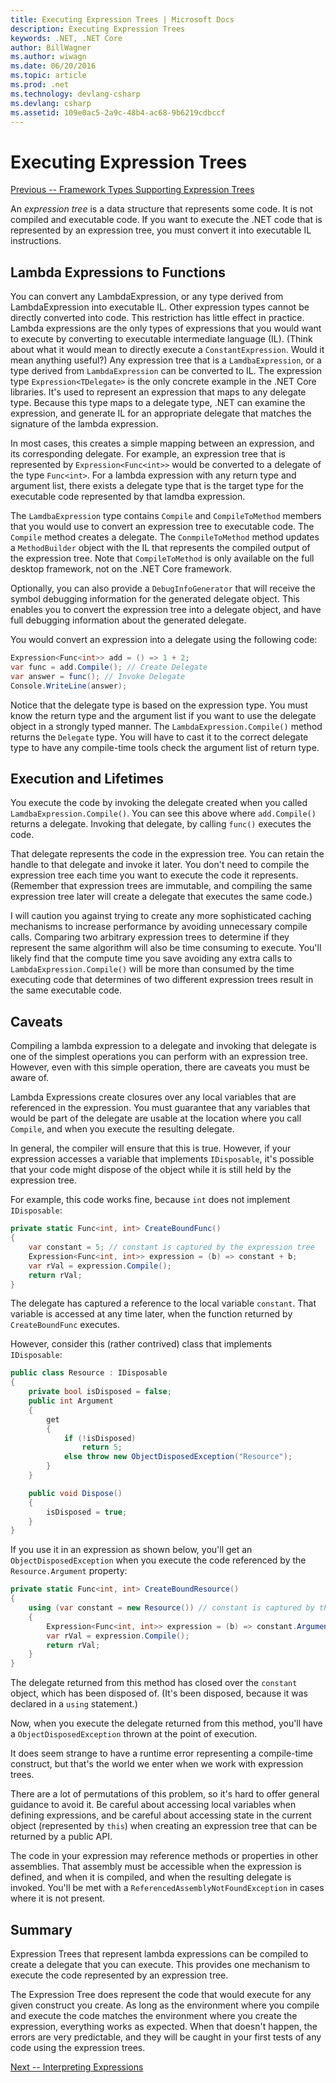 ```yaml
---
title: Executing Expression Trees | Microsoft Docs
description: Executing Expression Trees
keywords: .NET, .NET Core
author: BillWagner
ms.author: wiwagn
ms.date: 06/20/2016
ms.topic: article
ms.prod: .net
ms.technology: devlang-csharp
ms.devlang: csharp
ms.assetid: 109e0ac5-2a9c-48b4-ac68-9b6219cdbccf
---
```


# Executing Expression Trees

[Previous -- Framework Types Supporting Expression Trees](expression-classes.md)

An *expression tree* is a data structure that represents some code.
It is not compiled and executable code. If you want to execute
the .NET code that is represented by an expression tree, you must
convert it into executable IL instructions. 
## Lambda Expressions to Functions
You can convert any LambdaExpression, or any type derived from
LambdaExpression into executable IL. Other expression types
cannot be directly converted into code. This restriction has
little effect in practice. Lambda expressions are the only
types of expressions that you would want to execute by converting
to executable intermediate language (IL). (Think about what it would mean
to directly execute a `ConstantExpression`. Would it mean
anything useful?) Any expression tree that is a `LamdbaExpression`,
or a type derived from `LambdaExpression` can be converted to IL.
The expression type `Expression<TDelegate>`
is the only concrete example in the .NET Core libraries. It's used
to represent an expression that maps to any delegate type. Because
this type maps to a delegate type, .NET can examine
the expression, and generate IL for an appropriate delegate that
matches the signature of the lambda expression. 

In most cases, this creates a simple mapping between an expression,
and its corresponding delegate. For example, an expression tree that
is represented by `Expression<Func<int>>` would be converted to a delegate
of the type `Func<int>`. For a lambda expression with any return type
and argument list, there exists a delegate type that is the target type
for the executable code represented by that lamdba expression.

The `LamdbaExpression` type contains `Compile` and `CompileToMethod`
members that you would use to convert an expression tree to executable
code. The `Compile` method creates a delegate. The `ConmpileToMethod`
method updates a `MethodBuilder` object with the IL that represents
the compiled output of the expression tree. Note that `CompileToMethod`
is only available on the full desktop framework, not on the 
.NET Core framework.

Optionally, you can also provide a `DebugInfoGenerator` that will
receive the symbol debugging information for the generated delegate
object. This enables you to convert the expression tree into a
delegate object, and have full debugging information about the
generated delegate.

You would convert an expression into a delegate using the following
code:

```csharp
Expression<Func<int>> add = () => 1 + 2;
var func = add.Compile(); // Create Delegate
var answer = func(); // Invoke Delegate
Console.WriteLine(answer);
```

Notice that the delegate type is based on the expression type. You must
know the return type and the argument list if you want to use the
delegate object in a strongly typed manner. The `LambdaExpression.Compile()`
method returns the `Delegate` type. You will have to cast it to the correct
delegate type to have any compile-time tools check the argument list of
return type.

## Execution and Lifetimes

You execute the code by invoking the delegate created when
you called `LamdbaExpression.Compile()`. You can see this above where
`add.Compile()` returns a delegate. Invoking that delegate, by calling
`func()` executes the code.

That delegate represents the code in the expression tree. You can
retain the handle to that delegate and invoke it later. You don't need
to compile the expression tree each time you want to execute the code
it represents. (Remember that expression trees are immutable, and
compiling the same expression tree later will create a delegate that
executes the same code.)

I will caution you against trying to create any more sophisticated
caching mechanisms to increase performance by avoiding unnecessary
compile calls. Comparing two arbitrary expression trees to determine
if they represent the same algorithm will also be time consuming to
execute. You'll likely
find that the compute time you save avoiding any extra calls to
`LambdaExpression.Compile()` will be more than consumed by the time executing
code that determines of two different expression trees result in
the same executable code.

## Caveats

Compiling a lambda expression to a delegate and invoking that delegate
is one of the simplest operations you can perform with an expression
tree. However, even with this simple operation, there are caveats
you must be aware of. 

Lambda Expressions create closures over any local variables that are
referenced in the expression. You must guarantee that any variables
that would be part of the delegate are usable at the location where
you call `Compile`, and when you execute the resulting delegate.

In general, the compiler will ensure that this is true. However,
if your expression accesses a variable that implements `IDisposable`,
it's possible that your code might dispose of the object while it
is still held by the expression tree.

For example, this code works fine, because `int` does not implement
`IDisposable`:

```csharp
private static Func<int, int> CreateBoundFunc()
{
    var constant = 5; // constant is captured by the expression tree
    Expression<Func<int, int>> expression = (b) => constant + b;
    var rVal = expression.Compile();
    return rVal;
}
```

The delegate has captured a reference to the local variable `constant`.
That variable is accessed at any time later, when the function returned
by `CreateBoundFunc` executes.

However, consider this (rather contrived) class that implements
`IDisposable`:

```csharp
public class Resource : IDisposable
{
    private bool isDisposed = false;
    public int Argument
    {
        get
        {
            if (!isDisposed)
                return 5;
            else throw new ObjectDisposedException("Resource");
        }
    }

    public void Dispose()
    {
        isDisposed = true;
    }
}
```

If you use it in an expression as shown below, you'll get an
`ObjectDisposedException` when you execute the code referenced
by the `Resource.Argument` property:

```csharp
private static Func<int, int> CreateBoundResource()
{
    using (var constant = new Resource()) // constant is captured by the expression tree
    {
        Expression<Func<int, int>> expression = (b) => constant.Argument + b;
        var rVal = expression.Compile();
        return rVal;
    }
}
```

The delegate returned from this method has closed over the `constant` object,
which has been disposed of. (It's been disposed, because it was declared in a
`using` statement.) 

Now, when you execute the delegate returned from this method, you'll have a
`ObjectDisposedException` thrown at the point of execution.

It does seem strange to have a runtime error representing a compile-time
construct, but that's the world we enter when we work with
expression trees.

There are a lot of permutations of this problem, so it's hard
to offer general guidance to avoid it. Be careful about accessing
local variables when defining expressions, and be careful about
accessing state in the current object (represented by `this`) when
creating an expression tree that can be returned by a public API.

The code in your expression may reference methods or properties in
other assemblies. That assembly must be accessible when the expression
is defined, and when it is compiled, and when the resulting delegate
is invoked. You'll be met with a `ReferencedAssemblyNotFoundException`
in cases where it is not present.

## Summary

Expression Trees that represent lambda expressions can be compiled
to create a delegate that you can execute. This provides one
mechanism to execute the code represented by an expression tree.

The Expression Tree does represent the code that would execute for
any given construct you create. As long as the environment where
you compile and execute the code matches the environment where you
create the expression, everything works as expected. When that
doesn't happen, the errors are very predictable, and they will
be caught in your first tests of any code using the expression
trees.

[Next -- Interpreting Expressions](expression-trees-interpreting.md)
